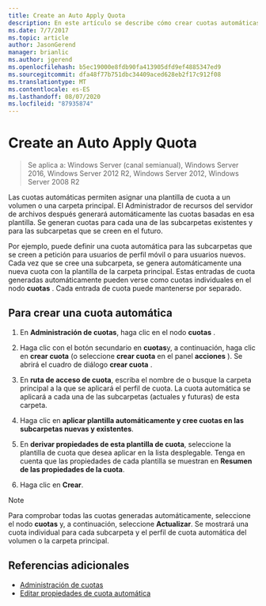 ```yaml
---
title: Create an Auto Apply Quota
description: En este artículo se describe cómo crear cuotas automáticas basadas en una plantilla de cuota.
ms.date: 7/7/2017
ms.topic: article
author: JasonGerend
manager: brianlic
ms.author: jgerend
ms.openlocfilehash: b5ec19000e8fdb90fa413905dfd9ef4885347ed9
ms.sourcegitcommit: dfa48f77b751dbc34409aced628eb2f17c912f08
ms.translationtype: MT
ms.contentlocale: es-ES
ms.lasthandoff: 08/07/2020
ms.locfileid: "87935874"
---
```

# <a name="create-an-auto-apply-quota"></a>Create an Auto Apply Quota

> Se aplica a: Windows Server (canal semianual), Windows Server 2016, Windows Server 2012 R2, Windows Server 2012, Windows Server 2008 R2

Las cuotas automáticas permiten asignar una plantilla de cuota a un volumen o una carpeta principal. El Administrador de recursos del servidor de archivos después generará automáticamente las cuotas basadas en esa plantilla. Se generan cuotas para cada una de las subcarpetas existentes y para las subcarpetas que se creen en el futuro.

Por ejemplo, puede definir una cuota automática para las subcarpetas que se creen a petición para usuarios de perfil móvil o para usuarios nuevos. Cada vez que se cree una subcarpeta, se genera automáticamente una nueva cuota con la plantilla de la carpeta principal. Estas entradas de cuota generadas automáticamente pueden verse como cuotas individuales en el nodo **cuotas** . Cada entrada de cuota puede mantenerse por separado.

## <a name="to-create-an-auto-apply-quota"></a>Para crear una cuota automática

1.  En **Administración de cuotas**, haga clic en el nodo **cuotas** .

2.  Haga clic con el botón secundario en **cuotas**y, a continuación, haga clic en **crear cuota** (o seleccione **crear cuota** en el panel **acciones** ). Se abrirá el cuadro de diálogo **crear cuota** .

3.  En **ruta de acceso de cuota**, escriba el nombre de o busque la carpeta principal a la que se aplicará el perfil de cuota. La cuota automática se aplicará a cada una de las subcarpetas (actuales y futuras) de esta carpeta.

4.  Haga clic en **aplicar plantilla automáticamente y cree cuotas en las subcarpetas nuevas y existentes**.

5.  En **derivar propiedades de esta plantilla de cuota**, seleccione la plantilla de cuota que desea aplicar en la lista desplegable. Tenga en cuenta que las propiedades de cada plantilla se muestran en **Resumen de las propiedades de la cuota**.

6.  Haga clic en **Crear**.

> [!Note]
> Para comprobar todas las cuotas generadas automáticamente, seleccione el nodo **cuotas** y, a continuación, seleccione **Actualizar**. Se mostrará una cuota individual para cada subcarpeta y el perfil de cuota automática del volumen o la carpeta principal.

## <a name="additional-references"></a>Referencias adicionales

-   [Administración de cuotas](quota-management.md)
-   [Editar propiedades de cuota automática](edit-auto-apply-quota-properties.md)